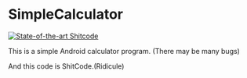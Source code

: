 # SimpleCalculator
[![State-of-the-art Shitcode](https://img.shields.io/static/v1?label=State-of-the-art&message=Shitcode&color=7B5804)](https://github.com/trekhleb/state-of-the-art-shitcode)
 
This is a simple Android calculator program. (There may be many bugs)
 
And this code is ShitCode.(Ridicule)
